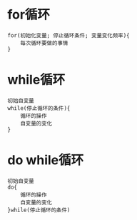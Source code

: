 # for循环
```
for(初始化变量; 停止循环条件; 变量变化频率){
    每次循环要做的事情
}
```
# while循环
```
初始自变量
while(停止循环的条件){
    循环的操作
    自变量的变化
}
```
# do while循环
```
初始自变量
do{
    循环的操作
    自变量的变化
}while(停止循环的条件)
```
